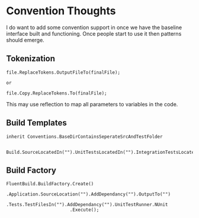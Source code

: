 # Convention Thoughts #

I do want to add some convention support in once we have the baseline interface built and functioning. Once people start to use it then patterns should emerge.

## Tokenization ##
```
file.ReplaceTokens.OutputFileTo(finalFile);

or

file.Copy.ReplaceTokens.To(finalFile);

```
This may use reflection to map all parameters to variables in the code.

## Build Templates ##
```
inherit Conventions.BaseDirContainsSeperateSrcAndTestFolder

```

```

Build.SourceLocatedIn("").UnitTestsLocatedIn("").IntegrationTestsLocatedIn("").Execute;

```

## Build Factory ##
```
FluentBuild.BuildFactory.Create()
                        .Application.SourceLocation("").AddDependancy("").OutputTo("")
                        .Tests.TestFilesIn("").AddDependancy("").UnitTestRunner.NUnit
                        .Execute();
```